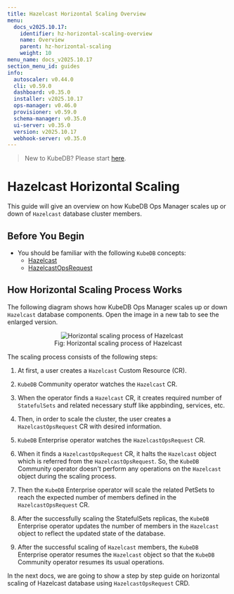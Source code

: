 ```yaml
---
title: Hazelcast Horizontal Scaling Overview
menu:
  docs_v2025.10.17:
    identifier: hz-horizontal-scaling-overview
    name: Overview
    parent: hz-horizontal-scaling
    weight: 10
menu_name: docs_v2025.10.17
section_menu_id: guides
info:
  autoscaler: v0.44.0
  cli: v0.59.0
  dashboard: v0.35.0
  installer: v2025.10.17
  ops-manager: v0.46.0
  provisioner: v0.59.0
  schema-manager: v0.35.0
  ui-server: v0.35.0
  version: v2025.10.17
  webhook-server: v0.35.0
---
```


> New to KubeDB? Please start [here](/docs/v2025.10.17/README).

# Hazelcast Horizontal Scaling

This guide will give an overview on how KubeDB Ops Manager scales up or down of `Hazelcast` database cluster members.

## Before You Begin

- You should be familiar with the following `KubeDB` concepts:
  - [Hazelcast](/docs/v2025.10.17/guides/hazelcast/concepts/hazelcast)
  - [HazelcastOpsRequest](/docs/v2025.10.17/guides/hazelcast/concepts/hazelcast-opsrequest)

## How Horizontal Scaling Process Works

The following diagram shows how KubeDB Ops Manager scales up or down `Hazelcast` database components. Open the image in a new tab to see the enlarged version.

<figure align="center">
    <img alt="Horizontal scaling process of Hazelcast" src="/docs/v2025.10.17/images/day-2-operation/hazelcast/hz-horizontal-scaling.svg">
<figcaption align="center">Fig: Horizontal scaling process of Hazelcast</figcaption>
</figure>

The scaling process consists of the following steps:

1. At first, a user creates a `Hazelcast` Custom Resource (CR).

2. `KubeDB` Community operator watches the `Hazelcast` CR.

3. When the operator finds a `Hazelcast` CR, it creates required number of `StatefulSets` and related necessary stuff like appbinding, services, etc.

4. Then, in order to scale the cluster, the user creates a `HazelcastOpsRequest` CR with desired information.

5. `KubeDB` Enterprise operator watches the `HazelcastOpsRequest` CR.

6. When it finds a `HazelcastOpsRequest` CR, it halts the `Hazelcast` object which is referred from the `HazelcastOpsRequest`. So, the `KubeDB` Community operator doesn't perform any operations on the `Hazelcast` object during the scaling process.  

7. Then the `KubeDB` Enterprise operator will scale the related PetSets to reach the expected number of members defined in the `HazelcastOpsRequest` CR.

8. After the successfully scaling the StatefulSets replicas, the `KubeDB` Enterprise operator updates the number of members in the `Hazelcast` object to reflect the updated state of the database.

9. After the successful scaling of `Hazelcast` members, the `KubeDB` Enterprise operator resumes the `Hazelcast` object so that the `KubeDB` Community operator resumes its usual operations.

In the next docs, we are going to show a step by step guide on horizontal scaling of Hazelcast database using `HazelcastOpsRequest` CRD.
